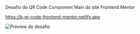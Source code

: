 Desafio do QR Code Component Main do site Frontend Mentor

https://k-qr-code-frontend-mentor.netlify.app

![Preview do desafio](Frontend-Mentor-Challenges/qr-code-component-main/preview.png)
